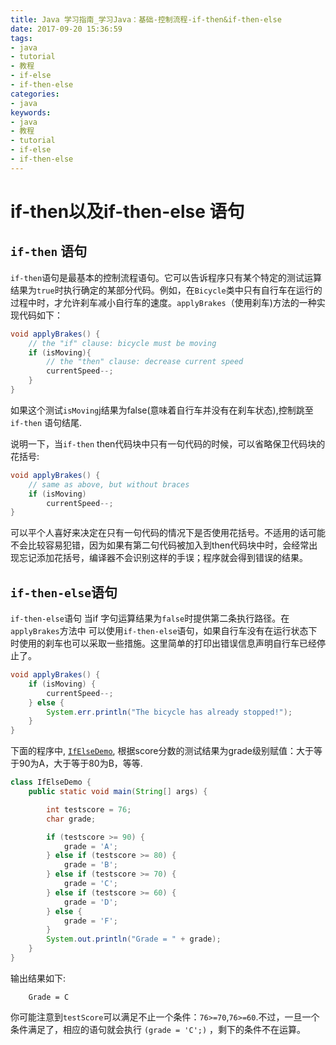 ```yaml
---
title: Java 学习指南_学习Java：基础-控制流程-if-then&if-then-else
date: 2017-09-20 15:36:59
tags: 
- java
- tutorial
- 教程
- if-else
- if-then-else
categories:
- java
keywords:
- java
- 教程
- tutorial
- if-else
- if-then-else	
---
```


#  if-then以及if-then-else 语句

##  `if-then` 语句

 `if-then`语句是最基本的控制流程语句。它可以告诉程序只有某个特定的测试运算结果为`true`时执行确定的某部分代码。例如，在`Bicycle`类中只有自行车在运行的过程中时，才允许刹车减小自行车的速度。`applyBrakes`（使用刹车)方法的一种实现代码如下：

```java
void applyBrakes() {
    // the "if" clause: bicycle must be moving
    if (isMoving){ 
        // the "then" clause: decrease current speed
        currentSpeed--;
    }
}
```

如果这个测试`isMoving`j结果为false(意味着自行车并没有在刹车状态),控制跳至 `if-then` 语句结尾.

说明一下，当`if-then` then代码块中只有一句代码的时候，可以省略保卫代码块的花括号:

```java
void applyBrakes() {
    // same as above, but without braces 
    if (isMoving)
        currentSpeed--;
}
```

可以平个人喜好来决定在只有一句代码的情况下是否使用花括号。不适用的话可能不会比较容易犯错，因为如果有第二句代码被加入到then代码块中时，会经常出现忘记添加花括号，编译器不会识别这样的手误；程序就会得到错误的结果。

##  `if-then-else`语句

 `if-then-else`语句 当if 字句运算结果为`false`时提供第二条执行路径。在`applyBrakes`方法中 可以使用`if-then-else`语句，如果自行车没有在运行状态下时使用的刹车也可以采取一些措施。这里简单的打印出错误信息声明自行车已经停止了。

```java
void applyBrakes() {
    if (isMoving) {
        currentSpeed--;
    } else {
        System.err.println("The bicycle has already stopped!");
    } 
}
```

下面的程序中, [`IfElseDemo`](http://docs.oracle.com/javase/tutorial/java/nutsandbolts/examples/IfElseDemo.java), 根据score分数的测试结果为grade级别赋值：大于等于90为A，大于等于80为B，等等.

```java
class IfElseDemo {
    public static void main(String[] args) {

        int testscore = 76;
        char grade;

        if (testscore >= 90) {
            grade = 'A';
        } else if (testscore >= 80) {
            grade = 'B';
        } else if (testscore >= 70) {
            grade = 'C';
        } else if (testscore >= 60) {
            grade = 'D';
        } else {
            grade = 'F';
        }
        System.out.println("Grade = " + grade);
    }
}
```

输出结果如下:

```
    Grade = C
```

你可能注意到`testScore`可以满足不止一个条件：`76>=70`,`76>=60`.不过，一旦一个条件满足了，相应的语句就会执行 `(grade = 'C';)` ，剩下的条件不在运算。